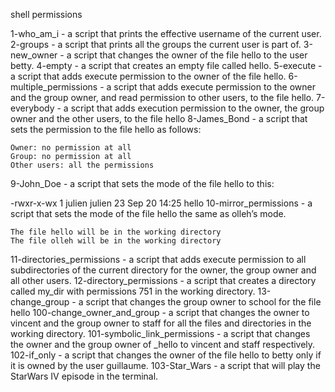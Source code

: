 shell permissions

1-who_am_i - a script that prints the effective username of the current user.
2-groups - a script that prints all the groups the current user is part of.
3-new_owner - a script that changes the owner of the file hello to the user betty.
4-empty - a script that creates an empty file called hello.
5-execute - a script that adds execute permission to the owner of the file hello.
6-multiple_permissions - a script that adds execute permission to the owner and the group owner, and read permission to other users, to the file hello.
7-everybody - a script that adds execution permission to the owner, the group owner and the other users, to the file hello
8-James_Bond - a script that sets the permission to the file hello as follows:

    Owner: no permission at all
    Group: no permission at all
    Other users: all the permissions
9-John_Doe - a script that sets the mode of the file hello to this:

-rwxr-x-wx 1 julien julien 23 Sep 20 14:25 hello
10-mirror_permissions -  a script that sets the mode of the file hello the same as olleh’s mode.

    The file hello will be in the working directory
    The file olleh will be in the working directory
11-directories_permissions - a script that adds execute permission to all subdirectories of the current directory for the owner, the group owner and all other users. 
12-directory_permissions - a script that creates a directory called my_dir with permissions 751 in the working directory.
13-change_group - a script that changes the group owner to school for the file hello
100-change_owner_and_group - a script that changes the owner to vincent and the group owner to staff for all the files and directories in the working directory.
101-symbolic_link_permissions - a script that changes the owner and the group owner of _hello to vincent and staff respectively.
102-if_only  - a script that changes the owner of the file hello to betty only if it is owned by the user guillaume.
103-Star_Wars - a script that will play the StarWars IV episode in the terminal.
